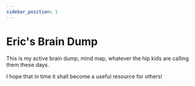 ```yaml
---
sidebar_position: 1
---
```


# Eric's Brain Dump

This is my active brain dump, mind map, whatever the hip kids are calling them these days.

I hope that in time it shall become a useful resource for others!

